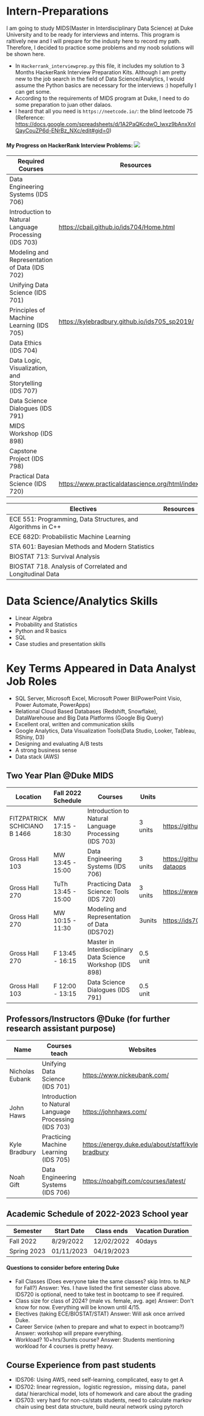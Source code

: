 # Intern-Preparations
I am going to study MIDS(Master in Interdisciplinary Data Science) at Duke University and to be ready for interviews and interns.
This program is raltively new and I will prepare for the industy here to record my path.
Therefore, I decided to practice some problems and my noob solutions will be shown here. 
- In `Hackerrank_interviewprep.py` this file, it includes my solution to 3 Months HackerRank Interview Preparation Kits. Although I am pretty new to the job search in the field of Data Science/Analytics, I would assume the Python basics are necessary for the interviews :) hopefully I can get some.
- According to the requirements of MIDS program at Duke, I need to do some preparation to juan other dalaos.
- I heard that all you need is `https://neetcode.io/`: the blind leetcode 75 (Reference: https://docs.google.com/spreadsheets/d/1A2PaQKcdwO_lwxz9bAnxXnIQayCouZP6d-ENrBz_NXc/edit#gid=0)
#### My Progress on HackerRank Interview Problems: ![](https://us-central1-progress-markdown.cloudfunctions.net/progress/16)

Required Courses       | Resources
------------- | -------------
Data Engineering Systems (IDS 706) |
Introduction to Natural Language Processing (IDS 703) | https://cbail.github.io/ids704/Home.html
Modeling and Representation of Data (IDS 702) |
Unifying Data Science (IDS 701) |
Principles of Machine Learning (IDS 705) | https://kylebradbury.github.io/ids705_sp2019/
Data Ethics (IDS 704) |
Data Logic, Visualization, and Storytelling (IDS 707) |
Data Science Dialogues (IDS 791) |
MIDS Workshop (IDS 898) |
Capstone Project (IDS 798) |
Practical Data Science (IDS 720) | https://www.practicaldatascience.org/html/index.html

Electives     | Resources
------------- | -------------
ECE 551: Programming, Data Structures, and Algorithms in C++ |
ECE 682D: Probabilistic Machine Learning |
STA 601: Bayesian Methods and Modern Statistics |
BIOSTAT 713: Survival Analysis |
BIOSTAT 718. Analysis of Correlated and Longitudinal Data |

# Data Science/Analytics Skills
* Linear Algebra
* Probability and Statistics
* Python and R basics
* SQL
* Case studies and presentation skills

# Key Terms Appeared in Data Analyst Job Roles
* SQL Server, Microsoft Excel, Microsoft Power BI(PowerPoint Visio, Power Automate, PowerApps)
* Relational Cloud Based Databases (Redshift, Snowflake), DataWarehouse and Big Data Platforms (Google Big Query)
* Excellent oral, written and communication skills
* Google Analytics, Data Visualization Tools(Data Studio, Looker, Tableau, RShiny, D3)
* Designing and evaluating A/B tests
* A strong business sense
* Data stack (AWS)

## Two Year Plan @Duke MIDS
Location | Fall 2022 Schedule| Courses | Units | Websites/Resources
------------- | ------------ | ------------ | ------------ | ------------
FITZPATRICK SCHICIANO B 1466 | MW 17:15 - 18:30 | Introduction to Natural Language Processing (IDS 703) | 3 units | https://github.com/cbail/ids704
Gross Hall 103 | MW 13:45 - 15:00 | Data Engineering Systems (IDS 706) | 3 units | https://github.com/noahgift/data-engineering-and-dataops
Gross Hall 270 | TuTh 13:45 - 15:00 | Practicing Data Science: Tools (IDS 720) | 3 units | https://www.practicaldatascience.org/html/index.html
Gross Hall 270 | MW 10:15 - 11:30 | Modeling and Representation of Data (IDS702) | 3units | https://ids702-f21.olanrewajuakande.com/
Gross Hall 270 | F 13:45 - 16:15 | Master in Interdisciplinary Data Science Workshop (IDS 898) | 0.5 unit
Gross Hall 103 | F 12:00 - 13:15 | Data Science Dialogues (IDS 791) | 0.5 unit

## Professors/Instructors @Duke (for further research assistant purpose)
Name | Courses teach | Websites | Research Topics | Publications
------------ | ------------ | ------------ | ------------ | ------------ 
 Nicholas Eubank | Unifying Data Science (IDS 701) | https://www.nickeubank.com/ | Political Science
 John Haws | Introduction to Natural Language Processing (IDS 703) | https://johnhaws.com/ | Math-related?
 Kyle Bradbury | Practicing Machine Learning (IDS 705) | https://energy.duke.edu/about/staff/kyle-bradbury | Stats Modeling\ML?
 Noah Gift | Data Engineering Systems (IDS 706) | https://noahgift.com/courses/latest/ | Data Science | https://paiml.com/docs/home/books/minimal-python/; https://noahgift.com/courses/latest/ ; https://www.coursera.org/instructor/noahgift
 
 ## Academic Schedule of 2022-2023 School year
 Semester | Start Date | Class ends | Vacation Duration
 ------------ | ------------ | ------------ | ------------ 
 Fall 2022 | 8/29/2022 | 12/02/2022 | 40days
 Spring 2023 | 01/11/2023 | 04/19/2023 |
 #### Questions to consider before entering Duke
 * Fall Classes (Does everyone take the same classes? skip Intro. to NLP for Fall?)
 Answer: Yes. I have listed the first semester class above. IDS720 is optional, need to take test in bootcamp to see if required.
 * Class size for class of 2024? (male vs. female, avg. age)
 Answer: Don't know for now. Everything will be known until 4/15.
 * Electives (taking ECE/BIOSTAT/STAT)
 Answer: Will ask once arrived Duke.
 * Career Service (when to prepare and what to expect in bootcamp?)
 Answer: workshop will prepare everything.
 * Workload? 10+hrs/3units course?
 Answer: Students mentioning workload for 4 courses is pretty heavy.


## Course Experience from past students
- IDS706: Using AWS, need self-learning, complicated, easy to get A
- IDS702: linear regression，logistic regression，missing data，panel data/ hierarchical model, lots of homework and care about the grading
- IDS703: very hard for non-cs/stats students, need to calculate markov chain using best data structure, build neural network using pytorch
